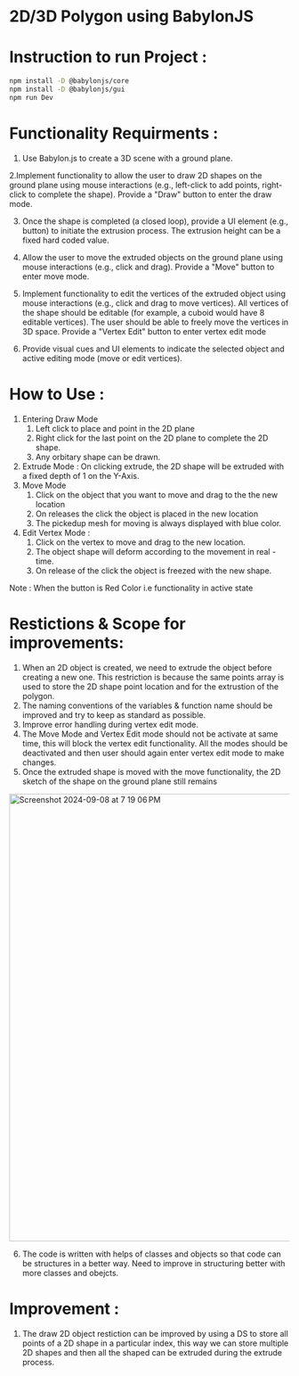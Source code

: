 
# 2D/3D Polygon using BabylonJS

# Instruction to run Project :
```bash
npm install -D @babylonjs/core
npm install -D @babylonjs/gui
npm run Dev
```

# Functionality Requirments :

1. Use Babylon.js to create a 3D scene with a ground plane.

2.Implement functionality to allow the user to draw 2D shapes on the ground plane using mouse interactions (e.g., left-click to add points, right-click to complete the shape). Provide a "Draw" button to enter the draw mode.

3. Once the shape is completed (a closed loop), provide a UI element (e.g., button) to initiate the extrusion process. The extrusion height can be a fixed hard coded value.

4. Allow the user to move the extruded objects on the ground plane using mouse interactions (e.g., click and drag). Provide a "Move" button to enter move mode.

5. Implement functionality to edit the vertices of the extruded object using mouse interactions (e.g., click and drag to move vertices). All vertices of the shape should be editable (for example, a cuboid would have 8 editable vertices). The user should be able to freely move the vertices in 3D space. Provide a "Vertex Edit" button to enter vertex edit mode

6. Provide visual cues and UI elements to indicate the selected object and active editing mode (move or edit vertices).


# How to Use :
1. Entering Draw Mode
   1. Left click to place and point in the 2D plane
   2. Right click for the last point on the 2D plane to complete the 2D shape.
   3. Any orbitary shape can be drawn.
2. Extrude Mode : On clicking extrude, the 2D shape will be extruded with a fixed depth of 1 on the Y-Axis.
3. Move Mode 
     1. Click on the object that you want to move and drag to the the new location
     2. On releases the click the object is placed in the new location
     3. The pickedup mesh for moving is always displayed with blue color.
4. Edit Vertex Mode :
     1. Click on the vertex to move and drag to the new location.
     2. The object shape will deform according to the movement in real - time.
     3. On release of the click the object is freezed with the new shape.

Note : When the button is Red Color i.e functionality in active state

# Restictions & Scope for improvements:
1.  When an 2D object is created, we need to extrude the object before creating a new one. This restriction is because the same points array is used to store the 2D shape point location and for the extrustion of the polygon.
2.  The naming conventions of the variables & function name should be improved and try to keep as standard as possible.
3.  Improve error handling during vertex edit mode.
4.  The Move Mode and Vertex Edit mode should not be activate at same time, this will block the vertex edit functionality. All the modes should be deactivated and then user should again enter vertex edit mode to make changes.
5.  Once the extruded shape is moved with the move functionality, the 2D sketch of the shape on the ground plane still remains
<img width="803" alt="Screenshot 2024-09-08 at 7 19 06 PM" src="https://github.com/user-attachments/assets/b18d3f3a-3cda-4f87-b23e-b56859adc65c">

6.  The code is written with helps of classes and objects so that code can be structures in a better way. Need to improve in structuring better with more classes and obejcts. 

# Improvement :
1. The draw 2D object restiction can be improved by using a DS to store all points of a 2D shape in a particular index, this way we can store multiple 2D shapes and then all the shaped can be extruded during the extrude process.
   

